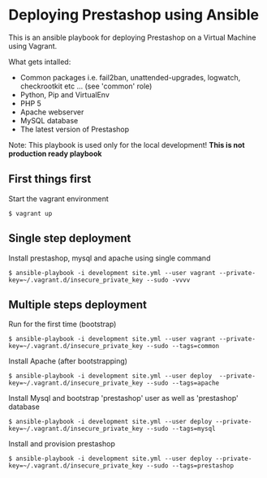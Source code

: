 # Deploying Prestashop using Ansible

This is an ansible playbook for deploying Prestashop on a Virtual Machine using Vagrant.

What gets intalled:

* Common packages i.e. fail2ban, unattended-upgrades, logwatch, checkrootkit etc ... (see 'common' role)
* Python, Pip and VirtualEnv
* PHP 5
* Apache webserver
* MySQL database
* The latest version of Prestashop


Note: This playbook is used only for the local development! **This is not production ready playbook**

## First things first

Start the vagrant environment

    $ vagrant up

## Single step deployment

Install prestashop, mysql and apache using single command

    $ ansible-playbook -i development site.yml --user vagrant --private-key=~/.vagrant.d/insecure_private_key --sudo -vvvv

## Multiple steps deployment

Run for the first time (bootstrap)

    $ ansible-playbook -i development site.yml --user vagrant --private-key=~/.vagrant.d/insecure_private_key --sudo --tags=common

Install Apache (after bootstrapping)

    $ ansible-playbook -i development site.yml --user deploy  --private-key=~/.vagrant.d/insecure_private_key --sudo --tags=apache

Install Mysql and bootstrap 'prestashop' user as well as 'prestashop' database

    $ ansible-playbook -i development site.yml --user deploy --private-key=~/.vagrant.d/insecure_private_key --sudo --tags=mysql

Install and provision prestashop

    $ ansible-playbook -i development site.yml --user deploy --private-key=~/.vagrant.d/insecure_private_key --sudo --tags=prestashop
